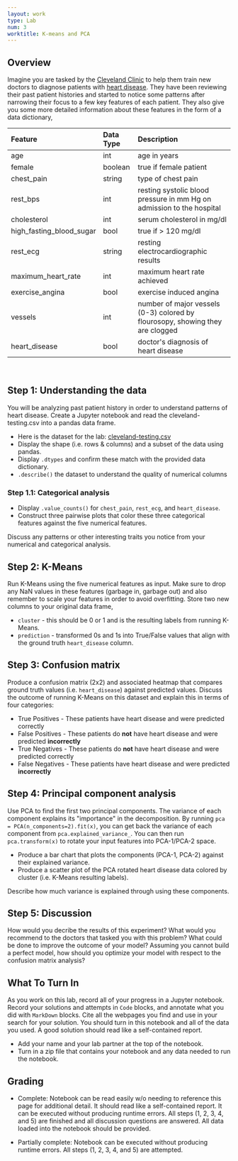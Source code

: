 ```yaml
---
layout: work
type: Lab
num: 3
worktitle: K-means and PCA
---
```


## Overview

Imagine you are tasked by the [Cleveland Clinic](http://my.clevelandclinic.org/) to help them train new doctors to diagnose patients with [heart disease](https://en.wikipedia.org/wiki/Cardiovascular_disease). They have been reviewing their past patient histories and started to notice some patterns after narrowing their focus to a few key features of each patient. They also give you some more detailed information about these features in the form of a data dictionary,

| Feature | Data Type | Description |
|:----|:------|:-----|
| age                       | int       | age in years |
| female                    | boolean   | true if female patient |
| chest_pain                | string    | type of chest pain |
| rest_bps                  | int       | resting systolic blood pressure in mm Hg on admission to the hospital |
| cholesterol               | int       | serum cholesterol in mg/dl |
| high_fasting_blood_sugar  | bool      | true if > 120 mg/dl |
| rest_ecg                  | string    | resting electrocardiographic results |
| maximum_heart_rate        | int       | maximum heart rate achieved |
| exercise_angina           | bool      | exercise induced angina |
| vessels                   | int       | number of major vessels (0-3) colored by flourosopy, showing they are clogged |
| heart_disease             | bool      | doctor's diagnosis of heart disease |

<br />

## Step 1: Understanding the data

You will be analyzing past patient history in order to understand patterns of heart disease. Create a Jupyter notebook and read the cleveland-testing.csv into a pandas data frame.

* Here is the dataset for the lab: [cleveland-testing.csv](../data/cleveland-testing.csv)
* Display the shape (i.e. rows & columns) and a subset of the data using pandas. 
* Display `.dtypes` and confirm these match with the provided data dictionary.
* `.describe()` the dataset to understand the quality of numerical columns


### Step 1.1: Categorical analysis

* Display `.value_counts()` for `chest_pain`, `rest_ecg`, and `heart_disease`. 
* Construct three pairwise plots that color these three categorical features against the five numerical features.


Discuss any patterns or other interesting traits you notice from your numerical and categorical analysis.


## Step 2: K-Means

Run K-Means using the five numerical features as input. Make sure to drop any NaN values in these features (garbage in, garbage out) and also remember to scale your features in order to avoid overfitting. Store two new columns to your original data frame, 

* `cluster` - this should be 0 or 1 and is the resulting labels from running K-Means.
* `prediction` - transformed 0s and 1s into True/False values that align with the ground truth `heart_disease` column.


## Step 3: Confusion matrix

Produce a confusion matrix (2x2) and associated heatmap that compares ground truth values (i.e. `heart_disease`) against predicted values. Discuss the outcome of running K-Means on this dataset and explain this in terms of four categories: 

* True Positives - These patients have heart disease and were predicted correctly
* False Positives - These patients do **not** have heart disease and were predicted **incorrectly**
* True Negatives - These patients do **not** have heart disease and were predicted correctly
* False Negatives - These patients have heart disease and were predicted **incorrectly**


## Step 4: Principal component analysis

Use PCA to find the first two principal components. The variance of each component explains its "importance" in the decomposition. By running `pca = PCA(n_components=2).fit(x)`, you can get back the variance of each component from `pca.explained_variance_`. You can then run `pca.transform(x)` to rotate your input features into PCA-1/PCA-2 space. 

* Produce a bar chart that plots the components (PCA-1, PCA-2) against their explained variance. 
* Produce a scatter plot of the PCA rotated heart disease data colored by cluster (i.e. K-Means resulting labels). 

Describe how much variance is explained through using these components. 


## Step 5: Discussion

How would you decribe the results of this experiment? What would you recommend to the doctors that tasked you with this problem? What could be done to improve the outcome of your model? Assuming you cannot build a perfect model, how should you optimize your model with respect to the confusion matrix analysis?


## What To Turn In

As you work on this lab, record all of your progress in a Jupyter notebook. Record your solutions and attempts in `Code` blocks, and annotate what you did with `MarkDown` blocks. Cite all the webpages you find and use in your search for your solution. You should turn in this notebook and all of the data you used. A good solution should read like a self-contained report.

* Add your name and your lab partner at the top of the notebook. 
* Turn in a zip file that contains your notebook and any data needed to run the notebook.


## Grading

* Complete: Notebook can be read easily w/o needing to reference this page for additional detail. It should read like a self-contained report. It can be executed without producing runtime errors. All steps (1, 2, 3, 4, and 5) are finished and all discussion questions are answered. All data loaded into the notebook should be provided.

* Partially complete: Notebook can be executed without producing runtime errors. All steps (1, 2, 3, 4, and 5) are attempted.
